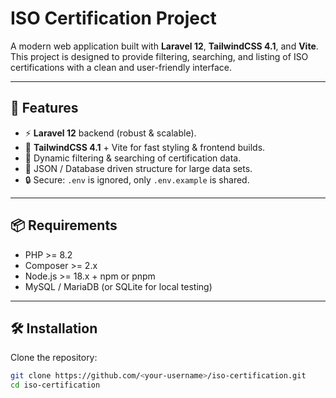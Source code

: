 # ISO Certification Project

A modern web application built with **Laravel 12**, **TailwindCSS 4.1**, and **Vite**.  
This project is designed to provide filtering, searching, and listing of ISO certifications with a clean and user-friendly interface.

---

## 🚀 Features
- ⚡ **Laravel 12** backend (robust & scalable).
- 🎨 **TailwindCSS 4.1** + Vite for fast styling & frontend builds.
- 🔎 Dynamic filtering & searching of certification data.
- 📑 JSON / Database driven structure for large data sets.
- 🔒 Secure: `.env` is ignored, only `.env.example` is shared.

---

## 📦 Requirements
- PHP >= 8.2
- Composer >= 2.x
- Node.js >= 18.x + npm or pnpm
- MySQL / MariaDB (or SQLite for local testing)

---

## 🛠️ Installation

Clone the repository:

```bash
git clone https://github.com/<your-username>/iso-certification.git
cd iso-certification
